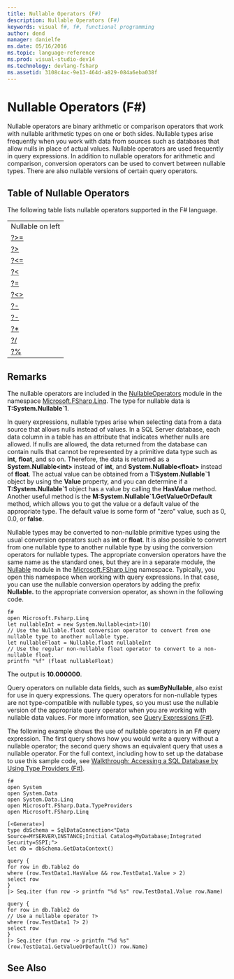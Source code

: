 ```yaml
---
title: Nullable Operators (F#)
description: Nullable Operators (F#)
keywords: visual f#, f#, functional programming
author: dend
manager: danielfe
ms.date: 05/16/2016
ms.topic: language-reference
ms.prod: visual-studio-dev14
ms.technology: devlang-fsharp
ms.assetid: 3108c4ac-9e13-464d-a829-084a6eba038f 
---
```


# Nullable Operators (F#)

Nullable operators are binary arithmetic or comparison operators that work with nullable arithmetic types on one or both sides. Nullable types arise frequently when you work with data from sources such as databases that allow nulls in place of actual values. Nullable operators are used frequently in query expressions. In addition to nullable operators for arithmetic and comparison, conversion operators can be used to convert between nullable types. There are also nullable versions of certain query operators.


## Table of Nullable Operators
The following table lists nullable operators supported in the F# language.



||
|-|
|Nullable on left|Nullable on right|Both sides nullable|
|[?&gt;=](https://msdn.microsoft.com/library/94d29e32-a204-4f60-a527-6b0af86268f3)|[&gt;=?](https://msdn.microsoft.com/library/0a255d8e-8cae-4160-ae61-243a5d96583f)|[?&gt;=?](https://msdn.microsoft.com/library/3051a50f-d276-4c84-9d73-bf2efeddef94)|
|[?&gt;](https://msdn.microsoft.com/library/62dc0021-1312-4ac3-be87-798b60b81bb6)|[&gt;?](https://msdn.microsoft.com/library/0ad1284b-de48-4a04-83d8-b6f13c9c8936)|[?&gt;?](https://msdn.microsoft.com/library/dc18b6fa-30c4-47b0-9057-794439378a05)|
|[?&lt;=](https://msdn.microsoft.com/library/56fddf0a-e4ca-4891-a3be-fad1876be3b6)|[&lt;=?](https://msdn.microsoft.com/library/02454a0f-30ca-4e77-ad84-ee7837461804)|[?&lt;=?](https://msdn.microsoft.com/library/5c37c28c-0b57-4da5-be11-5a123f7e8ee4)|
|[?&lt;](https://msdn.microsoft.com/library/b71897f0-6e29-4c58-b0a7-a5bfa6f88917)|[&lt;?](https://msdn.microsoft.com/library/be9ea40f-a67f-4e98-8067-a14046752e8b)|[?&lt;?](https://msdn.microsoft.com/library/6f1962c8-5605-468c-94ae-f379ae98e17d)|
|[?=](https://msdn.microsoft.com/library/5cdc8ff6-244b-49cf-9376-69ecf249fd7c)|[=?](https://msdn.microsoft.com/library/d2102894-6a51-475d-890a-735568c31f87)|[?=?](https://msdn.microsoft.com/library/5f793f29-1084-4570-b1c1-17c1b7ef764b)|
|[?&lt;&gt;](https://msdn.microsoft.com/library/3643a5a8-2ea5-4ad6-82c4-83927c3884a0)|[&lt;&gt;?](https://msdn.microsoft.com/library/3179aace-70c4-4911-9258-619592214976)|[?&lt;&gt;?](https://msdn.microsoft.com/library/5da813d8-ee75-45b8-9ef4-146dcb6d394d)|
|[?-](https://msdn.microsoft.com/library/2e8ddd05-b3f3-41b3-9d73-938d9e540f3f)|[-?](https://msdn.microsoft.com/library/74772ea8-f010-493e-bdb5-ba347f2fd4f1)|[?-?](https://msdn.microsoft.com/library/57f28137-0f42-43d2-92af-cad8c6c9d05f)|
|[?-](https://msdn.microsoft.com/library/f237a7a6-89f2-48b2-a2fe-f0b98a2bedc2)|[-?](https://msdn.microsoft.com/library/4a345c07-314a-48f1-b557-ce072583589c)|[?-?](https://msdn.microsoft.com/library/e0024142-1d2a-4607-a39c-1eb1e86fa25a)|
|[?&#42;](https://msdn.microsoft.com/library/519da708-5ad6-4075-9d74-d00441cd6078)|[&#42;?](https://msdn.microsoft.com/library/04c47870-de7b-480d-98a0-f47593b4ffac)|[?&#42;?](https://msdn.microsoft.com/library/e57057ba-9c3a-40ec-8401-150c2b25f75b)|
|[?/](https://msdn.microsoft.com/library/add02a42-f556-40a7-a168-fbf2053322e3)|[/?](https://msdn.microsoft.com/library/1de07646-3778-476d-8c61-5d37495d463c)|[?/?](https://msdn.microsoft.com/library/b17be0ac-bf98-4590-861d-a4dd6c6fa535)|
|[?%](https://msdn.microsoft.com/library/44297bba-1bd9-4ed2-a848-f1e1e598db87)|[%?](https://msdn.microsoft.com/library/a4c178e5-eec4-42e8-847f-90b24fc609fe)|[?%?](https://msdn.microsoft.com/library/dd555f20-1be3-4b8d-81f1-bf1921e62fda)|

## Remarks
The nullable operators are included in the [NullableOperators](https://msdn.microsoft.com/library/2c3633c5-3f31-4d62-a9f8-272ad6b19007) module in the namespace [Microsoft.FSharp.Linq](https://msdn.microsoft.com/library/4765b4e8-4006-4d8c-a405-39c218b3c82d). The type for nullable data is **T:System.Nullable&#96;1**.

In query expressions, nullable types arise when selecting data from a data source that allows nulls instead of values. In a SQL Server database, each data column in a table has an attribute that indicates whether nulls are allowed. If nulls are allowed, the data returned from the database can contain nulls that cannot be represented by a primitive data type such as **int**, **float**, and so on. Therefore, the data is returned as a **System.Nullable&lt;int&gt;** instead of **int**, and **System.Nullable&lt;float&gt;** instead of **float**. The actual value can be obtained from a **T:System.Nullable&#96;1** object by using the **Value** property, and you can determine if a **T:System.Nullable&#96;1** object has a value by calling the **HasValue** method. Another useful method is the **M:System.Nullable&#96;1.GetValueOrDefault** method, which allows you to get the value or a default value of the appropriate type. The default value is some form of "zero" value, such as 0, 0.0, or **false**.

Nullable types may be converted to non-nullable primitive types using the usual conversion operators such as **int** or **float**. It is also possible to convert from one nullable type to another nullable type by using the conversion operators for nullable types. The appropriate conversion operators have the same name as the standard ones, but they are in a separate module, the [Nullable](https://msdn.microsoft.com/library/e7a4ea13-28cc-462e-bc3a-33131ace976e) module in the [Microsoft.FSharp.Linq](https://msdn.microsoft.com/library/4765b4e8-4006-4d8c-a405-39c218b3c82d) namespace. Typically, you open this namespace when working with query expressions. In that case, you can use the nullable conversion operators by adding the prefix **Nullable.** to the appropriate conversion operator, as shown in the following code.

```
f#
open Microsoft.Fsharp.Linq
let nullableInt = new System.Nullable<int>(10)
// Use the Nullable.float conversion operator to convert from one nullable type to another nullable type.
let nullableFloat = Nullable.float nullableInt
// Use the regular non-nullable float operator to convert to a non-nullable float.
printfn "%f" (float nullableFloat)
```

The output is **10.000000**.

Query operators on nullable data fields, such as **sumByNullable**, also exist for use in query expressions. The query operators for non-nullable types are not type-compatible with nullable types, so you must use the nullable version of the appropriate query operator when you are working with nullable data values. For more information, see [Query Expressions &#40;F&#35;&#41;](Query-Expressions-%5BFSharp%5D.md).

The following example shows the use of nullable operators in an F# query expression. The first query shows how you would write a query without a nullable operator; the second query shows an equivalent query that uses a nullable operator. For the full context, including how to set up the database to use this sample code, see [Walkthrough: Accessing a SQL Database by Using Type Providers &#40;F&#35;&#41;](Walkthrough-Accessing-a-SQL-Database-by-Using-Type-Providers-%5BFSharp%5D.md).

```
f#
open System
open System.Data
open System.Data.Linq
open Microsoft.FSharp.Data.TypeProviders
open Microsoft.FSharp.Linq

[<Generate>]
type dbSchema = SqlDataConnection<"Data Source=MYSERVER\INSTANCE;Initial Catalog=MyDatabase;Integrated Security=SSPI;">
let db = dbSchema.GetDataContext()

query {
for row in db.Table2 do
where (row.TestData1.HasValue && row.TestData1.Value > 2)
select row
}
|> Seq.iter (fun row -> printfn "%d %s" row.TestData1.Value row.Name)

query {
for row in db.Table2 do
// Use a nullable operator ?>
where (row.TestData1 ?> 2)
select row
}
|> Seq.iter (fun row -> printfn "%d %s" (row.TestData1.GetValueOrDefault()) row.Name)
```

## See Also
